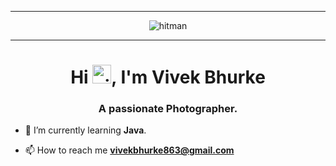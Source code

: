 
<hr>
<p align="center">
  <img src="https://user-images.githubusercontent.com/67046306/213246080-9240fb6d-95ab-44a6-ac9e-67fd5d277812.gif" alt="hitman" />
 </p>


<hr>
<h1 align="center">Hi  <img src="https://media.tenor.com/nebZyl8oN7IAAAAj/wave-hello.gif" alt="vikas-gouda" width="30" height="30" />, I'm Vivek Bhurke </h1>
<h3 align="center">A passionate Photographer.</h3>

- 🌱 I’m currently learning **Java**. 

- 📫 How to reach me **vivekbhurke863@gmail.com**


